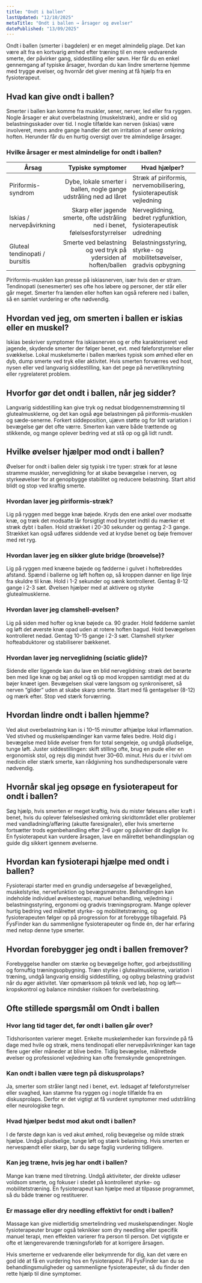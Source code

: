 ```yaml
---
title: "Ondt i ballen"
lastUpdated: "12/10/2025"
metaTitle: "Ondt i ballen → årsager og øvelser"
datePublished: "13/09/2025"
---
```


Ondt i ballen (smerter i bagdelen) er en meget almindelig plage. Det kan være alt fra en kortvarig ømhed efter træning til en mere vedvarende smerte, der påvirker gang, siddestilling eller søvn. Her får du en enkel gennemgang af typiske årsager, hvordan du kan lindre smerterne hjemme med trygge øvelser, og hvornår det giver mening at få hjælp fra en fysioterapeut.

## Hvad kan give ondt i ballen?

Smerter i ballen kan komme fra muskler, sener, nerver, led eller fra ryggen. Nogle årsager er akut overbelastning (muskelstræk), andre er slid og belastningsskader over tid. I nogle tilfælde kan nerven (iskias) være involveret, mens andre gange handler det om irritation af sener omkring hoften. Herunder får du en hurtig oversigt over tre almindelige årsager.

### Hvilke årsager er mest almindelige for ondt i ballen?

| Årsag | Typiske symptomer | Hvad hjælper? |
|---|---:|---|
| Piriformis-syndrom | Dybe, lokale smerter i ballen, nogle gange udstråling ned ad låret | Stræk af piriformis, nervemobilisering, fysioterapeutisk vejledning |
| Iskias / nervepåvirkning | Skarp eller jagende smerte, ofte udstråling ned i benet, følelsesforstyrrelser | Nerveglidning, bedret rygfunktion, fysioterapeutisk udredning |
| Gluteal tendinopati / bursitis | Smerte ved belastning og ved tryk på ydersiden af hoften/ballen | Belastningsstyring, styrke- og mobilitetsøvelser, gradvis opbygning |

Piriformis-musklen kan presse på iskiasnerven, især hvis den er stram. Tendinopati (senesmerter) ses ofte hos løbere og personer, der står eller går meget. Smerter fra lænden eller hoften kan også referere ned i ballen, så en samlet vurdering er ofte nødvendig.

## Hvordan ved jeg, om smerten i ballen er iskias eller en muskel?

Iskias beskriver symptomer fra iskiasnerven og er ofte karakteriseret ved jagende, skydende smerter der følger benet, evt. med føleforstyrrelser eller svækkelse. Lokal muskelsmerte i ballen mærkes typisk som ømhed eller en dyb, dump smerte ved tryk eller aktivitet. Hvis smerten forværres ved host, nysen eller ved langvarig siddestilling, kan det pege på nervetilknytning eller rygrelateret problem.

## Hvorfor gør det ondt i ballen, når jeg sidder?

Langvarig siddestilling kan give tryk og nedsat blodgennemstrømning til glutealmusklerne, og det kan også øge belastningen på piriformis-musklen og sæde-senerne. Forkert siddeposition, ujævn støtte og for lidt variation i bevægelse gør det ofte værre. Smerten kan være både trættende og stikkende, og mange oplever bedring ved at stå op og gå lidt rundt.

## Hvilke øvelser hjælper mod ondt i ballen?

Øvelser for ondt i ballen deler sig typisk i tre typer: stræk for at løsne stramme muskler, nerveglidning for at skabe bevægelse i nerven, og styrkeøvelser for at genopbygge stabilitet og reducere belastning. Start altid blidt og stop ved kraftig smerte.

### Hvordan laver jeg piriformis-stræk?

Lig på ryggen med begge knæ bøjede. Kryds den ene ankel over modsatte knæ, og træk det modsatte lår forsigtigt mod brystet indtil du mærker et stræk dybt i ballen. Hold strækket i 20-30 sekunder og gentag 2-3 gange. Strækket kan også udføres siddende ved at krydse benet og bøje fremover med ret ryg.

### Hvordan laver jeg en sikker glute bridge (broøvelse)?

Lig på ryggen med knæene bøjede og fødderne i gulvet i hoftebreddes afstand. Spænd i ballerne og løft hoften op, så kroppen danner en lige linje fra skuldre til knæ. Hold i 1-2 sekunder og sænk kontrolleret. Gentag 8-12 gange i 2-3 sæt. Øvelsen hjælper med at aktivere og styrke glutealmusklerne.

### Hvordan laver jeg clamshell-øvelsen?

Lig på siden med hofter og knæ bøjede ca. 90 grader. Hold fødderne samlet og løft det øverste knæ opad uden at rotere hoften bagud. Hold bevægelsen kontrolleret nedad. Gentag 10-15 gange i 2-3 sæt. Clamshell styrker hofteabduktorer og stabiliserer bækkenet.

### Hvordan laver jeg nerveglidning (sciatic glide)?

Sidende eller liggende kan du lave en blid nerveglidning: stræk det berørte ben med lige knæ og bøj ankel og tå op mod kroppen samtidigt med at du bøjer knæet igen. Bevægelsen skal være langsom og synkroniseret, så nerven “glider” uden at skabe skarp smerte. Start med få gentagelser (8-12) og mærk efter. Stop ved stærk forværring.

## Hvordan lindre ondt i ballen hjemme?

Ved akut overbelastning kan is i 10–15 minutter afhjælpe lokal inflammation. Ved stivhed og muskelspændinger kan varme føles bedre. Hold dig i bevægelse med blide øvelser frem for total sengeleje, og undgå pludselige, tunge løft. Juster siddestillingen: skift stilling ofte, brug en pude eller en ergonomisk stol, og rejs dig mindst hver 30–60. minut. Hvis du er i tvivl om medicin eller stærk smerte, kan rådgivning hos sundhedspersonale være nødvendig.

## Hvornår skal jeg opsøge en fysioterapeut for ondt i ballen?

Søg hjælp, hvis smerten er meget kraftig, hvis du mister følesans eller kraft i benet, hvis du oplever følelsesløshed omkring skridtområdet eller problemer med vandladning/afføring (akutte faresignaler), eller hvis smerterne fortsætter trods egenbehandling efter 2–6 uger og påvirker dit daglige liv. En fysioterapeut kan vurdere årsagen, lave en målrettet behandlingsplan og guide dig sikkert igennem øvelserne.

## Hvordan kan fysioterapi hjælpe med ondt i ballen?

Fysioterapi starter med en grundig undersøgelse af bevægelighed, muskelstyrke, nervefunktion og bevægsmønstre. Behandlingen kan indeholde individuel øvelsesterapi, manuel behandling, vejledning i belastningsstyring, ergonomi og gradvis træningsprogram. Mange oplever hurtig bedring ved målrettet styrke- og mobilitetstræning, og fysioterapeuten følger op på progression for at forebygge tilbagefald. På FysFinder kan du sammenligne fysioterapeuter og finde én, der har erfaring med netop denne type smerter.

## Hvordan forebygger jeg ondt i ballen fremover?

Forebyggelse handler om stærke og bevægelige hofter, god arbejdsstilling og fornuftig træningsopbygning. Træn styrke i glutealmusklerne, variation i træning, undgå langvarig ensidig siddestilling, og opbyg belastning gradvist når du øger aktivitet. Vær opmærksom på teknik ved løb, hop og løft—kropskontrol og balance mindsker risikoen for overbelastning.

## Ofte stillede spørgsmål om Ondt i ballen

### Hvor lang tid tager det, før ondt i ballen går over?

Tidshorisonten varierer meget. Enkelte muskelømheder kan forsvinde på få dage med hvile og stræk, mens tendinopati eller nervepåvirkninger kan tage flere uger eller måneder at blive bedre. Tidlig bevægelse, målrettede øvelser og professionel vejledning kan ofte fremskynde genopretningen.

### Kan ondt i ballen være tegn på diskusprolaps?

Ja, smerter som stråler langt ned i benet, evt. ledsaget af føleforstyrrelser eller svaghed, kan stamme fra ryggen og i nogle tilfælde fra en diskusprolaps. Derfor er det vigtigt at få vurderet symptomer med udstråling eller neurologiske tegn.

### Hvad hjælper bedst mod akut ondt i ballen?

I de første døgn kan is ved akut ømhed, rolig bevægelse og milde stræk hjælpe. Undgå pludselige, tunge løft og stærk belastning. Hvis smerten er nervespændt eller skarp, bør du søge faglig vurdering tidligere.

### Kan jeg træne, hvis jeg har ondt i ballen?

Mange kan træne med tilretning. Undgå aktiviteter, der direkte udløser voldsom smerte, og fokuser i stedet på kontrolleret styrke- og mobilitetstræning. En fysioterapeut kan hjælpe med at tilpasse programmet, så du både træner og restituerer.

### Er massage eller dry needling effektivt for ondt i ballen?

Massage kan give midlertidig smertelindring ved muskelspændinger. Nogle fysioterapeuter bruger også teknikker som dry needling eller specifik manuel terapi, men effekten varierer fra person til person. Det vigtigste er ofte et længerevarende træningsforløb for at korrigere årsagen.

Hvis smerterne er vedvarende eller bekymrende for dig, kan det være en god idé at få en vurdering hos en fysioterapeut. På FysFinder kan du se behandlingsmuligheder og sammenligne fysioterapeuter, så du finder den rette hjælp til dine symptomer.